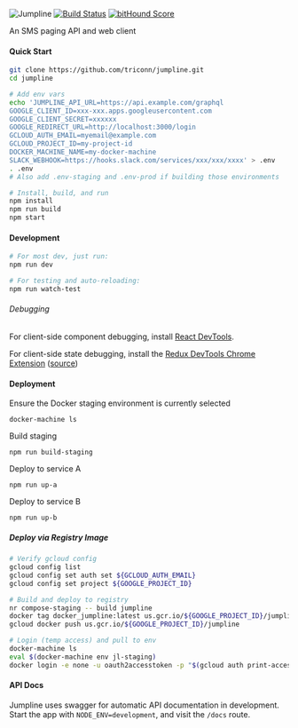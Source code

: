 ![Jumpline](https://raw.githubusercontent.com/wiki/triconn/jumpline/iQueue-logo.png)
[![Build Status](https://travis-ci.org/triconn/jumpline.svg?branch=master)](https://travis-ci.org/triconn/jumpline)
[![bitHound Score](https://www.bithound.io/github/triconn/jumpline/badges/score.svg)](https://www.bithound.io/github/triconn/jumpline)

An SMS paging API and web client

#### Quick Start

```bash
git clone https://github.com/triconn/jumpline.git
cd jumpline

# Add env vars
echo 'JUMPLINE_API_URL=https://api.example.com/graphql
GOOGLE_CLIENT_ID=xxx-xxx.apps.googleusercontent.com
GOOGLE_CLIENT_SECRET=xxxxxx
GOOGLE_REDIRECT_URL=http://localhost:3000/login
GCLOUD_AUTH_EMAIL=myemail@example.com
GCLOUD_PROJECT_ID=my-project-id
DOCKER_MACHINE_NAME=my-docker-machine
SLACK_WEBHOOK=https://hooks.slack.com/services/xxx/xxx/xxxx' > .env
. .env
# Also add .env-staging and .env-prod if building those environments

# Install, build, and run
npm install
npm run build
npm start
```

#### Development

```bash
# For most dev, just run:
npm run dev

# For testing and auto-reloading:
npm run watch-test
```

###### Debugging

For client-side component debugging, install [React DevTools](https://fb.me/react-devtools).

For client-side state debugging, install the [Redux DevTools Chrome Extension](https://chrome.google.com/webstore/detail/redux-devtools/lmhkpmbekcpmknklioeibfkpmmfibljd) ([source](https://github.com/zalmoxisus/redux-devtools-extension))

#### Deployment

Ensure the Docker staging environment is currently selected

```
docker-machine ls
```

Build staging

```
npm run build-staging
```

Deploy to service A

```
npm run up-a
```

Deploy to service B

```
npm run up-b
```

##### Deploy via Registry Image

```bash
# Verify gcloud config
gcloud config list
gcloud config set auth set ${GCLOUD_AUTH_EMAIL}
gcloud config set project ${GOOGLE_PROJECT_ID}

# Build and deploy to registry
nr compose-staging -- build jumpline
docker tag docker_jumpline:latest us.gcr.io/${GOOGLE_PROJECT_ID}/jumpline
gcloud docker push us.gcr.io/${GOOGLE_PROJECT_ID}/jumpline

# Login (temp access) and pull to env
docker-machine ls
eval $(docker-machine env jl-staging)
docker login -e none -u oauth2accesstoken -p "$(gcloud auth print-access-token)" https://us.gcr.io
```

#### API Docs

Jumpline uses swagger for automatic API documentation in development.  Start the app with `NODE_ENV=development`, and visit the `/docs` route.

